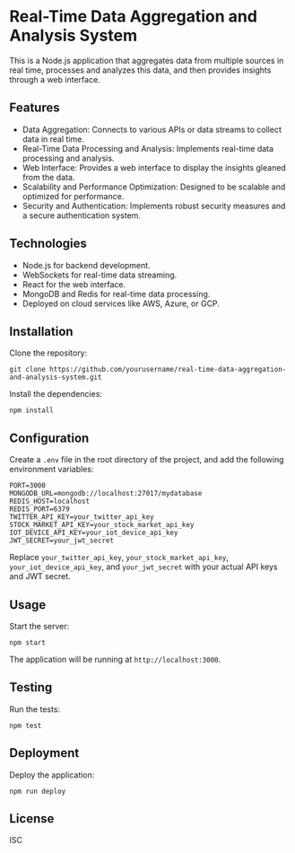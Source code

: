 # Real-Time Data Aggregation and Analysis System

This is a Node.js application that aggregates data from multiple sources in real time, processes and analyzes this data, and then provides insights through a web interface.

## Features

- Data Aggregation: Connects to various APIs or data streams to collect data in real time.
- Real-Time Data Processing and Analysis: Implements real-time data processing and analysis.
- Web Interface: Provides a web interface to display the insights gleaned from the data.
- Scalability and Performance Optimization: Designed to be scalable and optimized for performance.
- Security and Authentication: Implements robust security measures and a secure authentication system.

## Technologies

- Node.js for backend development.
- WebSockets for real-time data streaming.
- React for the web interface.
- MongoDB and Redis for real-time data processing.
- Deployed on cloud services like AWS, Azure, or GCP.

## Installation

Clone the repository:

```
git clone https://github.com/yourusername/real-time-data-aggregation-and-analysis-system.git
```

Install the dependencies:

```
npm install
```

## Configuration

Create a `.env` file in the root directory of the project, and add the following environment variables:

```
PORT=3000
MONGODB_URL=mongodb://localhost:27017/mydatabase
REDIS_HOST=localhost
REDIS_PORT=6379
TWITTER_API_KEY=your_twitter_api_key
STOCK_MARKET_API_KEY=your_stock_market_api_key
IOT_DEVICE_API_KEY=your_iot_device_api_key
JWT_SECRET=your_jwt_secret
```

Replace `your_twitter_api_key`, `your_stock_market_api_key`, `your_iot_device_api_key`, and `your_jwt_secret` with your actual API keys and JWT secret.

## Usage

Start the server:

```
npm start
```

The application will be running at `http://localhost:3000`.

## Testing

Run the tests:

```
npm test
```

## Deployment

Deploy the application:

```
npm run deploy
```

## License

ISC
